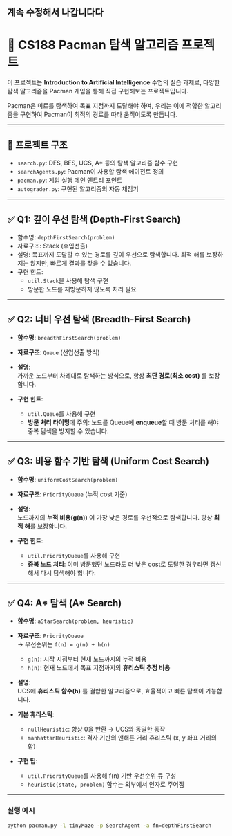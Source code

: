 ## 계속 수정해서 나갑니다다

# 🧠 CS188 Pacman 탐색 알고리즘 프로젝트

이 프로젝트는 **Introduction to Artificial Intelligence** 수업의 실습 과제로, 다양한 탐색 알고리즘을 Pacman 게임을 통해 직접 구현해보는 프로젝트입니다.

Pacman은 미로를 탐색하여 목표 지점까지 도달해야 하며, 우리는 이에 적합한 알고리즘을 구현하여 Pacman이 최적의 경로를 따라 움직이도록 만듭니다.

---

## 📁 프로젝트 구조

- `search.py`: DFS, BFS, UCS, A\* 등의 탐색 알고리즘 함수 구현
- `searchAgents.py`: Pacman이 사용할 탐색 에이전트 정의
- `pacman.py`: 게임 실행 메인 엔트리 포인트
- `autograder.py`: 구현된 알고리즘의 자동 채점기

---

## ✅ Q1: 깊이 우선 탐색 (Depth-First Search)

- 함수명: `depthFirstSearch(problem)`
- 자료구조: Stack (후입선출)
- 설명: 목표까지 도달할 수 있는 경로를 깊이 우선으로 탐색합니다. 최적 해를 보장하지는 않지만, 빠르게 결과를 찾을 수 있습니다.
- 구현 힌트:
  - `util.Stack`을 사용해 탐색 구현
  - 방문한 노드를 재방문하지 않도록 처리 필요

---

## ✅ Q2: 너비 우선 탐색 (Breadth-First Search)

- **함수명**: `breadthFirstSearch(problem)`
- **자료구조**: `Queue` (선입선출 방식)
- **설명**:  
  가까운 노드부터 차례대로 탐색하는 방식으로, 항상 **최단 경로(최소 cost)** 를 보장합니다.

- **구현 힌트**:
  - `util.Queue`를 사용해 구현
  - **방문 처리 타이밍**에 주의: 노드를 Queue에 **enqueue**할 때 방문 처리를 해야 중복 탐색을 방지할 수 있습니다.

---

## ✅ Q3: 비용 함수 기반 탐색 (Uniform Cost Search)

- **함수명**: `uniformCostSearch(problem)`
- **자료구조**: `PriorityQueue` (누적 cost 기준)
- **설명**:  
  노드까지의 **누적 비용(g(n))** 이 가장 낮은 경로를 우선적으로 탐색합니다. 항상 **최적 해**를 보장합니다.

- **구현 힌트**:
  - `util.PriorityQueue`를 사용해 구현
  - **중복 노드 처리**: 이미 방문했던 노드라도 더 낮은 cost로 도달한 경우라면 갱신해서 다시 탐색해야 합니다.

---

## ✅ Q4: A\* 탐색 (A\* Search)

- **함수명**: `aStarSearch(problem, heuristic)`
- **자료구조**: `PriorityQueue`  
  → 우선순위는 `f(n) = g(n) + h(n)`

  - `g(n)`: 시작 지점부터 현재 노드까지의 누적 비용
  - `h(n)`: 현재 노드에서 목표 지점까지의 **휴리스틱 추정 비용**

- **설명**:  
  UCS에 **휴리스틱 함수(h)** 를 결합한 알고리즘으로, 효율적이고 빠른 탐색이 가능합니다.

- **기본 휴리스틱**:

  - `nullHeuristic`: 항상 0을 반환 → UCS와 동일한 동작
  - `manhattanHeuristic`: 격자 기반의 맨해튼 거리 휴리스틱 (x, y 좌표 거리의 합)

- **구현 팁**:
  - `util.PriorityQueue`를 사용해 f(n) 기반 우선순위 큐 구성
  - `heuristic(state, problem)` 함수는 외부에서 인자로 주어짐

---

### 실행 예시

```bash
python pacman.py -l tinyMaze -p SearchAgent -a fn=depthFirstSearch
```
